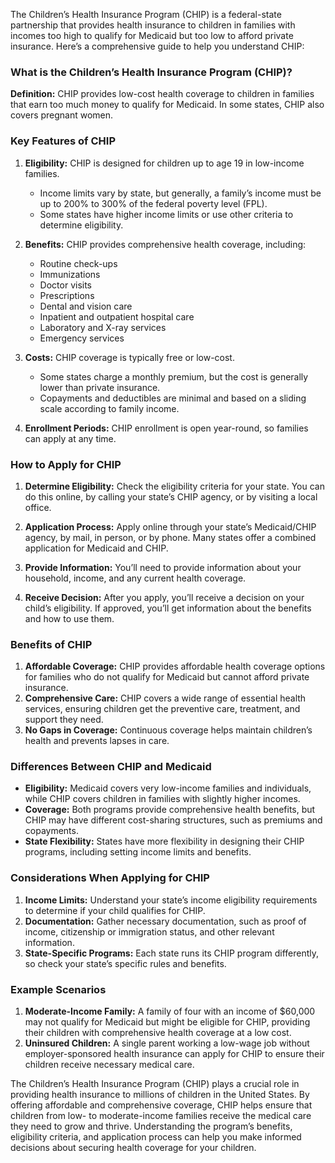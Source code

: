 The Children’s Health Insurance Program (CHIP) is a federal-state partnership that provides health insurance to children in families with incomes too high to qualify for Medicaid but too low to afford private insurance. Here’s a comprehensive guide to help you understand CHIP:

### What is the Children’s Health Insurance Program (CHIP)?

**Definition:** CHIP provides low-cost health coverage to children in families that earn too much money to qualify for Medicaid. In some states, CHIP also covers pregnant women.

### Key Features of CHIP

1. **Eligibility:** CHIP is designed for children up to age 19 in low-income families.
   - Income limits vary by state, but generally, a family’s income must be up to 200% to 300% of the federal poverty level (FPL).
   - Some states have higher income limits or use other criteria to determine eligibility.

2. **Benefits:** CHIP provides comprehensive health coverage, including:
   - Routine check-ups
   - Immunizations
   - Doctor visits
   - Prescriptions
   - Dental and vision care
   - Inpatient and outpatient hospital care
   - Laboratory and X-ray services
   - Emergency services

3. **Costs:** CHIP coverage is typically free or low-cost.
   - Some states charge a monthly premium, but the cost is generally lower than private insurance.
   - Copayments and deductibles are minimal and based on a sliding scale according to family income.

4. **Enrollment Periods:** CHIP enrollment is open year-round, so families can apply at any time.

### How to Apply for CHIP

1. **Determine Eligibility:** Check the eligibility criteria for your state. You can do this online, by calling your state’s CHIP agency, or by visiting a local office.

2. **Application Process:** Apply online through your state’s Medicaid/CHIP agency, by mail, in person, or by phone. Many states offer a combined application for Medicaid and CHIP.

3. **Provide Information:** You’ll need to provide information about your household, income, and any current health coverage.

4. **Receive Decision:** After you apply, you’ll receive a decision on your child’s eligibility. If approved, you’ll get information about the benefits and how to use them.

### Benefits of CHIP

1. **Affordable Coverage:** CHIP provides affordable health coverage options for families who do not qualify for Medicaid but cannot afford private insurance.
2. **Comprehensive Care:** CHIP covers a wide range of essential health services, ensuring children get the preventive care, treatment, and support they need.
3. **No Gaps in Coverage:** Continuous coverage helps maintain children’s health and prevents lapses in care.

### Differences Between CHIP and Medicaid

- **Eligibility:** Medicaid covers very low-income families and individuals, while CHIP covers children in families with slightly higher incomes.
- **Coverage:** Both programs provide comprehensive health benefits, but CHIP may have different cost-sharing structures, such as premiums and copayments.
- **State Flexibility:** States have more flexibility in designing their CHIP programs, including setting income limits and benefits.

### Considerations When Applying for CHIP

1. **Income Limits:** Understand your state’s income eligibility requirements to determine if your child qualifies for CHIP.
2. **Documentation:** Gather necessary documentation, such as proof of income, citizenship or immigration status, and other relevant information.
3. **State-Specific Programs:** Each state runs its CHIP program differently, so check your state’s specific rules and benefits.

### Example Scenarios

1. **Moderate-Income Family:** A family of four with an income of $60,000 may not qualify for Medicaid but might be eligible for CHIP, providing their children with comprehensive health coverage at a low cost.
2. **Uninsured Children:** A single parent working a low-wage job without employer-sponsored health insurance can apply for CHIP to ensure their children receive necessary medical care.

The Children’s Health Insurance Program (CHIP) plays a crucial role in providing health insurance to millions of children in the United States. By offering affordable and comprehensive coverage, CHIP helps ensure that children from low- to moderate-income families receive the medical care they need to grow and thrive. Understanding the program’s benefits, eligibility criteria, and application process can help you make informed decisions about securing health coverage for your children.